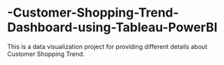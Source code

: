 # -Customer-Shopping-Trend-Dashboard-using-Tableau-PowerBI
This is a data visualization project for providing different details about Customer Shopping Trend.
